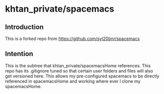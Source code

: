 # khtan_private/spacemacs

## Introduction

This is a forked repo from https://github.com/syl20bnr/spacemacs

## Intention

This is the subtree that khtan_private/spacemacsHome references.
This repo has its .gitignore tuned so that certain user folders and files will also get versioned here.
This allows my pre-configured spacemacs to be directly referenced in spacemacsHome and working where ever
I clone my spacemacsHome.

